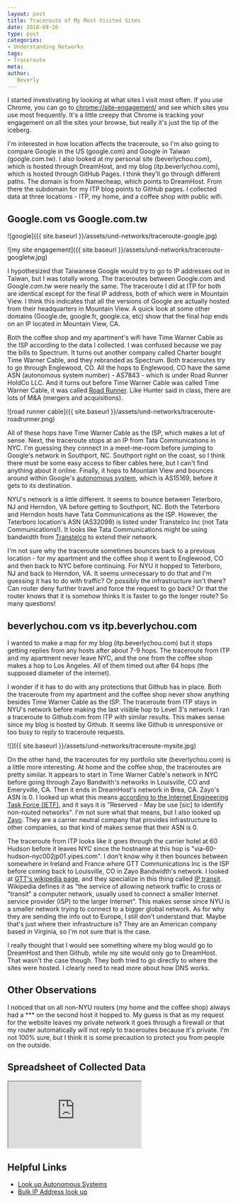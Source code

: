 ```yaml
---
layout: post
title: Traceroute of My Most Visited Sites
date: 2018-09-28
type: post
categories:
- Understanding Networks
tags:
- Traceroute
meta:
author:
   Beverly
---
```


I started investivating by looking at what sites I visit most often. If you use Chrome, you can go to [chrome://site-engagement/](chrome://site-engagement/) and see which sites you use most frequently. It's a little creepy that Chrome is tracking your engagement on all the sites your browse, but really it's just the tip of the iceberg.

I'm interested in how location affects the traceroute, so I'm also going to compare Google in the US (google.com) and Google in Taiwan (google.com.tw). I also looked at my personal site (beverlychou.com), which is hosted through DreamHost, and my blog (itp.beverlychou.com), which is hosted through GitHub Pages. I think they'll go through different paths. The domain is from Namecheap, which points to DreamHost. From there the subdomain for my ITP blog points to GitHub pages. I collected data at three locations - ITP, my home, and a coffee shop with public wifi.

## Google.com vs Google.com.tw

![google]({{ site.baseurl }}/assets/und-networks/traceroute-google.jpg)

![my site engagement]({{ site.baseurl }}/assets/und-networks/traceroute-googletw.jpg)

I hypothesized that Taiwanese Google would try to go to IP addresses out in Taiwan, but I was totally wrong. The traceroutes between Google.com and Google.com.tw were nearly the same. The traceroute I did at ITP for both are identical except for the final IP address, both of which were in Mountain View. I think this indicates that all the versions of Google are actually hosted from their headquarters in Mountain View. A quick look at some other domains (Google.de, google.fr, google.ca, etc) show that the final hop ends on an IP located in Mountain View, CA.

Both the coffee shop and my apartment's wifi have Time Warner Cable as the ISP according to the data I collected. I was confused because we pay the bills to Spectrum. It turns out another company called Charter bought Time Warner Cable, and they rebranded as Spectrum. Both traceroutes try to go through Englewood, CO. All the hops to Englewood, CO have the same ASN (autonomous system number) - AS7843 - which is under Road Runner HoldCo LLC. And it turns out before Time Warner Cable was called Time Warner Cable, it was called <a href="https://en.wikipedia.org/wiki/Spectrum_(cable_service)#History">Road Runner</a>. Like Hunter said in class, there are lots of M&A (mergers and acquisitions).

![road runner cable]({{ site.baseurl }}/assets/und-networks/traceroute-roadrunner.png)

All of these hops have Time Warner Cable as the ISP, which makes a lot of sense. Next, the traceroute stops at an IP from Tata Communications in NYC. I'm guessing they connect in a meet-me-room before jumping to Google's network in Southport, NC. Southport right on the coast, so I think there must be some easy access to fiber cables here, but I can't find anything about it online. Finally, it hops to Mountain View and bounces around within Google's <a href="https://en.wikipedia.org/wiki/Autonomous_system_(Internet)">autonomous system</a>, which is AS15169, before it gets to its destination.

NYU's network is a little different. It seems to bounce between Teterboro, NJ and Herndon, VA before getting to Southport, NC. Both the Teterboro and Herndon hosts have Tata Communications as the ISP. However, the Teterboro location's ASN (AS32098) is listed under Transtelco Inc (not Tata Communications!). It looks like Tata Communications might be using bandwidth from [Transtelco](https://transtelco.net/carrier-services/) to extend their network.

I'm not sure why the traceroute sometimes bounces back to a previous location - for my apartment and the coffee shop it went to Englewood, CO and then back to NYC before continuing. For NYU it hopped to Teterboro, NJ and back to Herndon, VA. It seems unnecessary to do that and I'm guessing it has to do with traffic? Or possibly the infrastructure isn't there? Can router deny further travel and force the request to go back? Or that the router knows that it is somehow thinks it is faster to go the longer route? So many questions!


## beverlychou.com vs itp.beverlychou.com

I wanted to make a map for my blog (itp.beverlychou.com) but it stops getting replies from any hosts after about 7-9 hops. The traceroute from ITP and my apartment never leave NYC, and the one from the coffee shop makes a hop to Los Angeles. All of them timed out after 64 hops (the supposed diameter of the internet).

I wonder if it has to do with any protections that Github has in place. Both the traceroute from my apartment and the coffee shop never show anything besides Time Warner Cable as the ISP. The traceroute from ITP stays in NYU's network before making the last visible hop to Level 3's network. I ran a traceroute to Github.com from ITP with similar results. This makes sense since my blog is hosted by Github. It seems like Github is unresponsive or too busy to reply to traceroute requests.  

![]({{ site.baseurl }}/assets/und-networks/traceroute-mysite.jpg)

On the other hand, the traceroutes for my portfolio site (beverlychou.com) is a little more interesting. At home and the coffee shop, the traceroutes are pretty similar. It appears to start in Time Warner Cable's network in NYC before going through Zayo Bandwith's networks in Louisville, CO and Emeryville, CA. Then it ends in DreamHost's network in Brea, CA. Zayo's ASN is 0. I looked up what this means [according to the Internet Engineering Task Force (IETF)](https://tools.ietf.org/html/rfc7607), and it says it is "Reserved - May be use [sic] to identify non-routed networks". I'm not sure what that means, but I also looked up [Zayo](https://www.zayo.com/). They are a carrier neutral company that provides infrastructure to other companies, so that kind of makes sense that their ASN is 0.

The traceroute from ITP looks like it goes through the carrier hotel at 60 Hudson before it leaves NYC since the hostname at this hop is "via-60-hudson-nyc002jp01.yipes.com". I don't know why it then bounces between somewhere in Ireland and France where GTT Communications Inc is the ISP before coming back to Louisville, CO in Zayo Bandwidth's network. I looked at [GTT's wikipedia page](https://en.wikipedia.org/wiki/GTT_Communications), and they specialize in this thing called [IP transit](https://en.wikipedia.org/wiki/Internet_transit). Wikipedia defines it as "the service of allowing network traffic to cross or "transit" a computer network, usually used to connect a smaller Internet service provider (ISP) to the larger Internet". This makes sense since NYU is a smaller network trying to connect to a bigger global network. As for why they are sending the info out to Europe, I still don't understand that. Maybe that's just where their infrastructure is? They are an American company based in Virginia, so I'm not sure that is the case.

I really thought that I would see something where my blog would go to DreamHost and then Github, while my site would only go to DreamHost. That wasn't the case though. They both tried to go directly to where the sites were hosted. I clearly need to read more about how DNS works.

## Other Observations

I noticed that on all non-NYU routers (my home and the coffee shop) always had a *** on the second host it hopped to. My guess is that as my request for the website leaves my private network it goes through a firewall or that my router automatically will not reply to traceroutes because it's private. I'm not 100% sure, but I think it is some precaution to protect you from people on the outside.

## Spreadsheet of Collected Data

<iframe src="https://docs.google.com/spreadsheets/d/e/2PACX-1vQTUsgzzhTyGcylY6KEfLUZOLVM835t4I2Ar-psEf0eO-NAKOxKu6tCDDoNfS1fv7WKRfMKoIuf3KKt/pubhtml?widget=true&amp;headers=false"></iframe>

## Helpful Links
- [Look up Autonomous Systems](https://ipduh.com/ip/whois/as/)
- [Bulk IP Address look up](https://www.infobyip.com/ipbulklookup.php)
